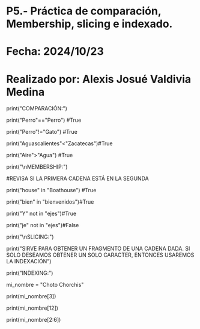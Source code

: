 # P5.- Práctica de comparación, Membership, slicing e indexado.
# Fecha: 2024/10/23
# Realizado por: Alexis Josué Valdivia Medina

print("COMPARACIÓN:")

print("Perro"=="Perro") #True

print("Perro"!="Gato") #True

print("Aguascalientes"<"Zacatecas")#True

print("Aire">"Agua") #True

print("\nMEMBERSHIP:")

#REVISA SI LA PRIMERA CADENA ESTÁ EN LA SEGUNDA

print("house" in "Boathouse") #True

print("bien" in "bienvenidos")#True

print("Y" not in "ejes")#True

print("je" not in "ejes")#False

print("\nSLICING:")

print("SIRVE PARA OBTENER UN FRAGMENTO DE UNA CADENA DADA. SI SOLO DESEAMOS OBTENER UN SOLO CARACTER, ENTONCES USAREMOS LA INDEXACIÓN")

print("INDEXING:")

mi_nombre = "Choto Chorchis"

print(mi_nombre[3])

print(mi_nombre[12])

print(mi_nombre[2:6])

